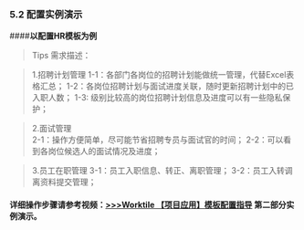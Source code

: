 ### 5.2 配置实例演示

####**以配置HR模板为例**

> Tips 需求描述：

> 1.招聘计划管理
1-1：各部门各岗位的招聘计划能做统一管理，代替Excel表格汇总；
1-2：各岗位招聘计划与面试进度关联，随时更新招聘计划中的已入职人数；
1-3:   级别比较高的岗位招聘计划信息及进度可以有一些隐私保护；

> 2.面试管理	
2-1：操作方便简单，尽可能节省招聘专员与面试官的时间；
2-2：可以看到各岗位候选人的面试情况及进度；

> 3.员工在职管理
3-1：员工入职信息、转正、离职管理；
3-2：员工入转调离资料提交管理；

#### 详细操作步骤请参考视频：[>>>Worktile 【项目应用】模板配置指导](https://worktile.com/videos) 第二部分实例演示。


